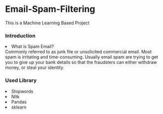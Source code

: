 # Email-Spam-Filtering
This is a Machine Learning Based Project

### Introduction

<li> What is Spam Email? </li>
Commonly referred to as junk file or unsolicited commercial email.
Most spam is irritating and time-consuming.
Usually email spam are trying to get you to give up your bank details so that the fraudsters can either withdraw money, or steal your identity. 

### Used Library
<li> Stopwords </li>
<li> Nltk </li>
<li> Pandas </li>
<li> sklearn </li>

